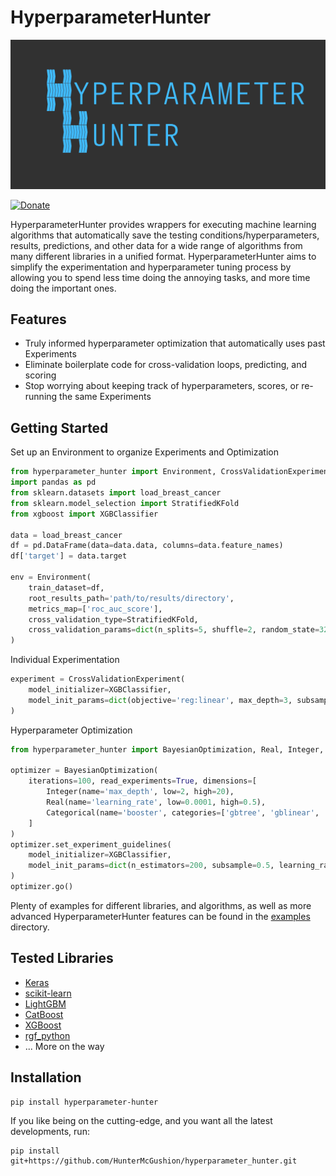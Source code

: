 HyperparameterHunter
====================

![HyperparameterHunter Overview](docs/media/overview.gif)

[![Donate](https://img.shields.io/badge/Donate-PayPal-green.svg)](https://www.paypal.com/cgi-bin/webscr?cmd=_s-xclick&hosted_button_id=Q3EX3PQUV256G)

HyperparameterHunter provides wrappers for executing machine learning algorithms that
automatically save the testing conditions/hyperparameters, results, predictions, and
other data for a wide range of algorithms from many different libraries in a unified
format. HyperparameterHunter aims to simplify the experimentation and hyperparameter
tuning process by allowing you to spend less time doing the annoying tasks, and more time
doing the important ones.

Features
--------
* Truly informed hyperparameter optimization that automatically uses past Experiments
* Eliminate boilerplate code for cross-validation loops, predicting, and scoring
* Stop worrying about keeping track of hyperparameters, scores, or re-running the same Experiments

Getting Started
---------------
Set up an Environment to organize Experiments and Optimization
```python
from hyperparameter_hunter import Environment, CrossValidationExperiment
import pandas as pd
from sklearn.datasets import load_breast_cancer
from sklearn.model_selection import StratifiedKFold
from xgboost import XGBClassifier

data = load_breast_cancer
df = pd.DataFrame(data=data.data, columns=data.feature_names)
df['target'] = data.target

env = Environment(
	train_dataset=df,
	root_results_path='path/to/results/directory',
	metrics_map=['roc_auc_score'],
	cross_validation_type=StratifiedKFold,
	cross_validation_params=dict(n_splits=5, shuffle=2, random_state=32)
)
```
Individual Experimentation
```python
experiment = CrossValidationExperiment(
	model_initializer=XGBClassifier,
	model_init_params=dict(objective='reg:linear', max_depth=3, subsample=0.5)
)
```
Hyperparameter Optimization
```python
from hyperparameter_hunter import BayesianOptimization, Real, Integer, Categorical

optimizer = BayesianOptimization(
	iterations=100, read_experiments=True, dimensions=[
		Integer(name='max_depth', low=2, high=20),
		Real(name='learning_rate', low=0.0001, high=0.5),
		Categorical(name='booster', categories=['gbtree', 'gblinear', 'dart'])
	]
)
optimizer.set_experiment_guidelines(
	model_initializer=XGBClassifier,
	model_init_params=dict(n_estimators=200, subsample=0.5, learning_rate=0.1)
)
optimizer.go()
```
Plenty of examples for different libraries, and algorithms, as well as more advanced
HyperparameterHunter features can be found in the
[examples](https://github.com/HunterMcGushion/hyperparameter_hunter/blob/master/examples)
directory.

Tested Libraries
----------------
* [Keras](https://github.com/HunterMcGushion/hyperparameter_hunter/blob/master/examples/keras_example.py)
* [scikit-learn](https://github.com/HunterMcGushion/hyperparameter_hunter/blob/master/examples/sklearn_example.py)
* [LightGBM](https://github.com/HunterMcGushion/hyperparameter_hunter/blob/master/examples/lightgbm_example.py)
* [CatBoost](https://github.com/HunterMcGushion/hyperparameter_hunter/blob/master/examples/catboost_example.py)
* [XGBoost](https://github.com/HunterMcGushion/hyperparameter_hunter/blob/master/examples/simple_example.py)
* [rgf_python](https://github.com/HunterMcGushion/hyperparameter_hunter/blob/master/examples/rgf_example.py)
* ... More on the way

Installation
------------
```
pip install hyperparameter-hunter
```
If you like being on the cutting-edge, and you want all the latest developments, run:
```
pip install git+https://github.com/HunterMcGushion/hyperparameter_hunter.git
```

